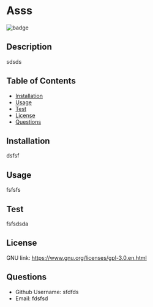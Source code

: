 
  # Asss

  ![badge](https://img.shields.io/badge/License-GNU-blue)
  
  ## Description 
  sdsds
  
  ## Table of Contents
  - [Installation](#installation)
  - [Usage](#usage)
  - [Test](#test)
  - [License](#license)
  - [Questions](#questions)
  
  ## Installation
  dsfsf
  
  ## Usage
  fsfsfs
  
  ## Test
  fsfsdsda
  
   ## License
GNU
link: https://www.gnu.org/licenses/gpl-3.0.en.html

 
  ## Questions
  - Github Username: sfdfds
  - Email: fdsfsd

